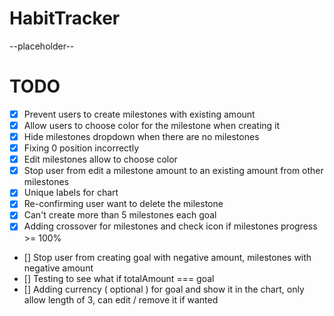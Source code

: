 # HabitTracker

--placeholder--

# TODO

- [x] Prevent users to create milestones with existing amount
- [x] Allow users to choose color for the milestone when creating it
- [x] Hide milestones dropdown when there are no milestones
- [x] Fixing 0 position incorrectly
- [x] Edit milestones allow to choose color
- [x] Stop user from edit a milestone amount to an existing amount from other milestones
- [x] Unique labels for chart
- [x] Re-confirming user want to delete the milestone
- [x] Can't create more than 5 milestones each goal
- [x] Adding crossover for milestones and check icon if milestones progress >= 100%
- [] Stop user from creating goal with negative amount, milestones with negative amount
- [] Testing to see what if totalAmount === goal
- [] Adding currency ( optional ) for goal and show it in the chart, only allow length of 3, can edit / remove it if wanted
